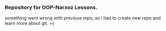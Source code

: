 ### Repository for OOP-Narxoz Lessons. 
something went wrong with previous repo, so i had to create new repo and learn more about git. >(

